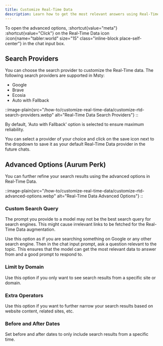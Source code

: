 ```yaml
---
title: Customize Real-Time Data
description: Learn how to get the most relevant answers using Real-Time Data's advanced options
---
```


To open the advanced options, :shortcut{value="meta"} :shortcut{value="Click"} on the Real-Time Data icon :icon{name="tabler:world" size="15" class="inline-block place-self-center"} in the chat input box.

## Search Providers
You can choose the search provider to customize the Real-Time data. The following search providers are supported in Msty:

- Google
- Brave
- Ecosia
- Auto with Fallback

::image-plain{src="/how-to/customize-real-time-data/customize-rtd-search-providers.webp" alt="Real-Time Data Search Providers"}
::

By default, 'Auto with Fallback' option is selected to ensure maximum reliability.

You can select a provider of your choice and click on the save icon next to the dropdown to save it as your default Real-Time Data provider in the future chats.

## Advanced Options (Aurum Perk)
You can further refine your search results using the advanced options in Real-Time Data.

::image-plain{src="/how-to/customize-real-time-data/customize-rtd-advanced-options.webp" alt="Real-Time Data Advanced Options"}
::

### Custom Search Query
The prompt you provide to a model may not be the best search query for search engines. This might cause irrelevant links to be fetched for the Real-Time Data augmentation.

Use this option as if you are searching something on Google or any other search engine. Then in the chat input prompt, ask a question relevant to the topic. This ensures that the model can get the most relevant data to answer from and a good prompt to respond to.

### Limit by Domain
Use this option if you only want to see search results from a specific site or domain.

### Extra Operators
Use this option if you want to further narrow your search results based on website content, related sites, etc.

### Before and After Dates
Set before and after dates to only include search results from a specific time.